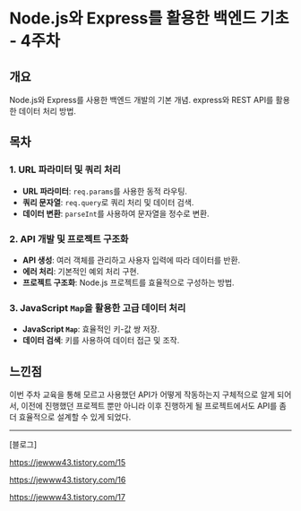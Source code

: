 # Node.js와 Express를 활용한 백엔드 기초 - 4주차

## 개요
Node.js와 Express를 사용한 백엔드 개발의 기본 개념. express와 REST API를 활용한 데이터 처리 방법.

## 목차

### 1. URL 파라미터 및 쿼리 처리
- **URL 파라미터**: `req.params`를 사용한 동적 라우팅.
- **쿼리 문자열**: `req.query`로 쿼리 처리 및 데이터 검색.
- **데이터 변환**: `parseInt`를 사용하여 문자열을 정수로 변환.

### 2. API 개발 및 프로젝트 구조화
- **API 생성**: 여러 객체를 관리하고 사용자 입력에 따라 데이터를 반환.
- **에러 처리**: 기본적인 예외 처리 구현.
- **프로젝트 구조화**: Node.js 프로젝트를 효율적으로 구성하는 방법.

### 3. JavaScript `Map`을 활용한 고급 데이터 처리
- **JavaScript `Map`**: 효율적인 키-값 쌍 저장.
- **데이터 검색**: 키를 사용하여 데이터 접근 및 조작.

## 느낀점
이번 주차 교육을 통해 모르고 사용했던 API가 어떻게 작동하는지 구체적으로 알게 되어서, 
이전에 진행했던 프로젝트 뿐만 아니라 이후 진행하게 될 프로젝트에서도 API를 좀 더 효율적으로 설계할 수 있게 되었다.

---

[블로그]

https://jewww43.tistory.com/15

https://jewww43.tistory.com/16

https://jewww43.tistory.com/17
